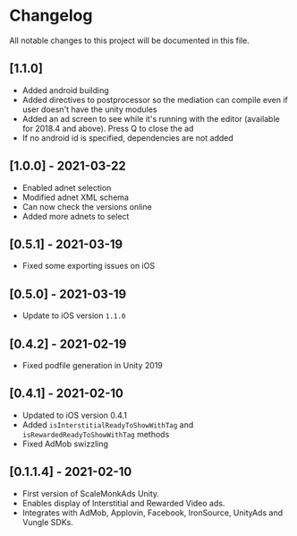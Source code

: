 # Changelog
All notable changes to this project will be documented in this file.

## [1.1.0]
- Added android building
- Added directives to postprocessor so the mediation can compile even if user doesn't have the unity modules
- Added an ad screen to see while it's running with the editor (available for 2018.4 and above). Press Q to close the ad
- If no android id is specified, dependencies are not added

## [1.0.0] - 2021-03-22
- Enabled adnet selection
- Modified adnet XML schema
- Can now check the versions online
- Added more adnets to select

## [0.5.1] - 2021-03-19
- Fixed some exporting issues on iOS

## [0.5.0] - 2021-03-19
- Update to iOS version `1.1.0`

## [0.4.2] - 2021-02-19
- Fixed podfile generation in Unity 2019

## [0.4.1] - 2021-02-10
- Updated to iOS version 0.4.1
- Added `isInterstitialReadyToShowWithTag` and `isRewardedReadyToShowWithTag` methods
- Fixed AdMob swizzling

## [0.1.1.4] - 2021-02-10
- First version of ScaleMonkAds Unity.
- Enables display of Interstitial and Rewarded Video ads.
- Integrates with AdMob, Applovin, Facebook, IronSource, UnityAds and Vungle SDKs.
